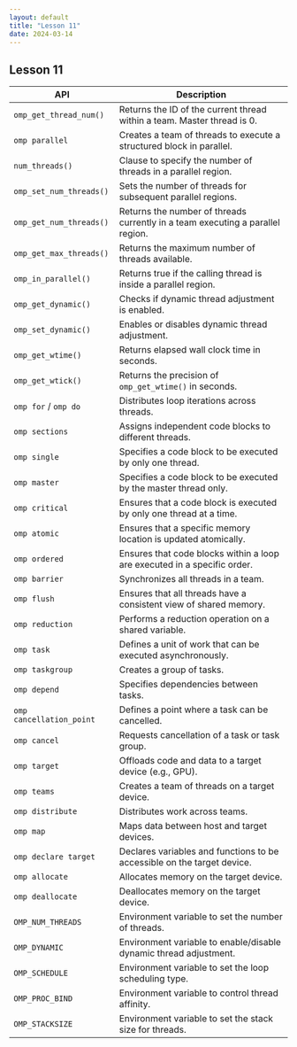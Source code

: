 ```yaml
---
layout: default
title: "Lesson 11"
date: 2024-03-14
---
```


## Lesson 11

| API                      | Description                                                                  |
|--------------------------|------------------------------------------------------------------------------|
| `omp_get_thread_num()`   | Returns the ID of the current thread within a team. Master thread is 0.        |
| `omp parallel`           | Creates a team of threads to execute a structured block in parallel.       |
| `num_threads()`          | Clause to specify the number of threads in a parallel region.              |
| `omp_set_num_threads()`  | Sets the number of threads for subsequent parallel regions.                 |
| `omp_get_num_threads()`  | Returns the number of threads currently in a team executing a parallel region. |
| `omp_get_max_threads()`  | Returns the maximum number of threads available.                           |
| `omp_in_parallel()`      | Returns true if the calling thread is inside a parallel region.             |
| `omp_get_dynamic()`      | Checks if dynamic thread adjustment is enabled.                             |
| `omp_set_dynamic()`      | Enables or disables dynamic thread adjustment.                               |
| `omp_get_wtime()`        | Returns elapsed wall clock time in seconds.                                |
| `omp_get_wtick()`        | Returns the precision of `omp_get_wtime()` in seconds.                       |
| `omp for` / `omp do`     | Distributes loop iterations across threads.                                  |
| `omp sections`           | Assigns independent code blocks to different threads.                       |
| `omp single`             | Specifies a code block to be executed by only one thread.                   |
| `omp master`             | Specifies a code block to be executed by the master thread only.            |
| `omp critical`           | Ensures that a code block is executed by only one thread at a time.          |
| `omp atomic`             | Ensures that a specific memory location is updated atomically.              |
| `omp ordered`            | Ensures that code blocks within a loop are executed in a specific order.      |
| `omp barrier`            | Synchronizes all threads in a team.                                        |
| `omp flush`              | Ensures that all threads have a consistent view of shared memory.           |
| `omp reduction`          | Performs a reduction operation on a shared variable.                         |
| `omp task`               | Defines a unit of work that can be executed asynchronously.                  |
| `omp taskgroup`          | Creates a group of tasks.                                                  |
| `omp depend`             | Specifies dependencies between tasks.                                      |
| `omp cancellation_point` | Defines a point where a task can be cancelled.                              |
| `omp cancel`             | Requests cancellation of a task or task group.                             |
| `omp target`             | Offloads code and data to a target device (e.g., GPU).                     |
| `omp teams`              | Creates a team of threads on a target device.                             |
| `omp distribute`         | Distributes work across teams.                                             |
| `omp map`                | Maps data between host and target devices.                                 |
| `omp declare target`     | Declares variables and functions to be accessible on the target device.       |
| `omp allocate`           | Allocates memory on the target device.                                     |
| `omp deallocate`         | Deallocates memory on the target device.                                   |
| `OMP_NUM_THREADS`        | Environment variable to set the number of threads.                          |
| `OMP_DYNAMIC`          | Environment variable to enable/disable dynamic thread adjustment.            |
| `OMP_SCHEDULE`         | Environment variable to set the loop scheduling type.                        |
| `OMP_PROC_BIND`          | Environment variable to control thread affinity.                             |
| `OMP_STACKSIZE`          | Environment variable to set the stack size for threads.                     |
